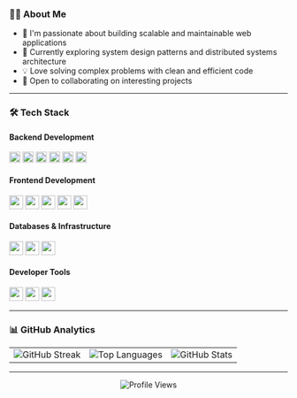 ### 👨‍💻 About Me

- 🔭 I'm passionate about building scalable and maintainable web applications
- 🌱 Currently exploring system design patterns and distributed systems architecture
- 💡 Love solving complex problems with clean and efficient code
- 🤝 Open to collaborating on interesting projects

---

### 🛠️ Tech Stack

#### Backend Development

<div align="left">
  <img src="https://img.shields.io/badge/PHP-282C34?logo=php&logoColor=777BB4" height="20" />
  <img src="https://img.shields.io/badge/Node.js-282C34?logo=node.js&logoColor=339933" height="20" />
  <img src="https://img.shields.io/badge/Python-282C34?logo=python&logoColor=3776AB" height="20" />
  <img src="https://img.shields.io/badge/Laravel-282C34?logo=laravel&logoColor=FF2D20" height="20" />
  <img src="https://img.shields.io/badge/NestJS-282C34?logo=nestjs&logoColor=E0234E" height="20" />
  <img src="https://img.shields.io/badge/FastAPI-282C34?logo=fastapi&logoColor=009688" height="20" />
</div>

#### Frontend Development

<div align="left">
  <img src="https://img.shields.io/badge/Next.js-282C34?logo=next.js&logoColor=ffffff" height="25" />
  <img src="https://img.shields.io/badge/React-282C34?logo=react&logoColor=61DAFB" height="25" />
  <img src="https://img.shields.io/badge/TypeScript-282C34?logo=typescript&logoColor=3178C6" height="25" />
  <img src="https://img.shields.io/badge/Zod-282C34?logo=zod&logoColor=white" height="25" />
  <img src="https://img.shields.io/badge/TailwindCSS-282C34?logo=tailwindcss&logoColor=06B6D4" height="25" />
</div>

#### Databases & Infrastructure

<div align="left">
  <img src="https://img.shields.io/badge/PostgreSQL-282C34?logo=postgresql&logoColor=336791" height="25" />
  <img src="https://img.shields.io/badge/MySQL-282C34?logo=mysql&logoColor=4479A1" height="25" />
  <img src="https://img.shields.io/badge/Vercel-282C34?logo=vercel&logoColor=white" height="25" />
</div>

#### Developer Tools

<div align="left">
  <img src="https://img.shields.io/badge/VS_Code-282C34?logo=visual-studio-code&logoColor=007ACC" height="25" />
  <img src="https://img.shields.io/badge/Git-282C34?logo=git&logoColor=F05032" height="25" />
  <img src="https://img.shields.io/badge/GitHub-282C34?logo=github&logoColor=white" height="25" />
</div>

---

### 📊 GitHub Analytics

<div align="center">
  <table>
    <tr>
      <td>
        <img src="https://github-readme-streak-stats.herokuapp.com/?user=TariqulislamTuhin&theme=react&hide_border=true" alt="GitHub Streak" />
      </td>
      <td>
        <img src="https://github-readme-stats.vercel.app/api/top-langs/?username=TariqulislamTuhin&theme=react&layout=compact&hide_border=true" alt="Top Languages" />
      </td>
      <td>
        <img src="https://github-readme-stats.vercel.app/api?username=TariqulislamTuhin&show_icons=true&theme=react&hide_border=true" alt="GitHub Stats" />
      </td>
    </tr>
  </table>
</div>

---

<div align="center">
  <img src="https://komarev.com/ghpvc/?username=TariqulislamTuhin&style=flat-square&color=blue" alt="Profile Views"/>
</div>
